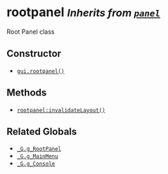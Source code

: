 rootpanel <small>_Inherits from [`panel`](api/panel)_</small>
=========

Root Panel class

Constructor
-----------

* [`gui.rootpanel()`](api/gui.rootpanel)

Methods
-------

* [`rootpanel:invalidateLayout()`](api/rootpanel.invalidateLayout)

Related Globals
---------------

* [`_G.g_RootPanel`](api/_G.g_RootPanel)
* [`_G.g_MainMenu`](api/_G.g_MainMenu)
* [`_G.g_Console`](api/_G.g_Console)
